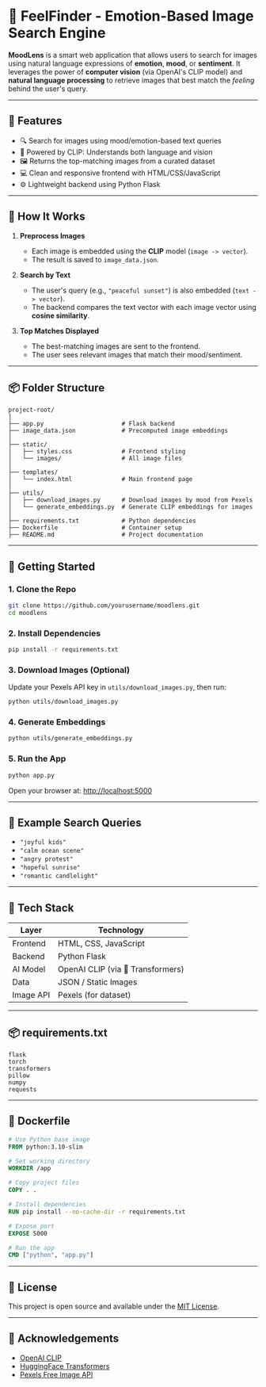 
# 🎯 FeelFinder - Emotion-Based Image Search Engine

**MoodLens** is a smart web application that allows users to search for images using natural language expressions of **emotion**, **mood**, or **sentiment**. It leverages the power of **computer vision** (via OpenAI's CLIP model) and **natural language processing** to retrieve images that best match the *feeling* behind the user's query.

---

## 🌟 Features

- 🔍 Search for images using mood/emotion-based text queries  
- 🧠 Powered by CLIP: Understands both language and vision  
- 🖼️ Returns the top-matching images from a curated dataset  
- 💻 Clean and responsive frontend with HTML/CSS/JavaScript  
- ⚙️ Lightweight backend using Python Flask  

---

## 🧠 How It Works

1. **Preprocess Images**  
   - Each image is embedded using the **CLIP** model (`image -> vector`).
   - The result is saved to `image_data.json`.

2. **Search by Text**  
   - The user's query (e.g., `"peaceful sunset"`) is also embedded (`text -> vector`).
   - The backend compares the text vector with each image vector using **cosine similarity**.

3. **Top Matches Displayed**  
   - The best-matching images are sent to the frontend.
   - The user sees relevant images that match their mood/sentiment.

---

## 📦 Folder Structure

```
project-root/
│
├── app.py                      # Flask backend
├── image_data.json             # Precomputed image embeddings
│
├── static/
│   ├── styles.css              # Frontend styling
│   └── images/                 # All image files
│
├── templates/
│   └── index.html              # Main frontend page
│
├── utils/
│   ├── download_images.py      # Download images by mood from Pexels
│   └── generate_embeddings.py  # Generate CLIP embeddings for images
│
├── requirements.txt            # Python dependencies
├── Dockerfile                  # Container setup
├── README.md                   # Project documentation
```

---

## 🚀 Getting Started

### 1. Clone the Repo

```bash
git clone https://github.com/yourusername/moodlens.git
cd moodlens
```

### 2. Install Dependencies

```bash
pip install -r requirements.txt
```

### 3. Download Images (Optional)

Update your Pexels API key in `utils/download_images.py`, then run:

```bash
python utils/download_images.py
```

### 4. Generate Embeddings

```bash
python utils/generate_embeddings.py
```

### 5. Run the App

```bash
python app.py
```

Open your browser at: [http://localhost:5000](http://localhost:5000)

---

## 💬 Example Search Queries

- `"joyful kids"`
- `"calm ocean scene"`
- `"angry protest"`
- `"hopeful sunrise"`
- `"romantic candlelight"`

---

## 🧰 Tech Stack

| Layer     | Technology         |
|-----------|--------------------|
| Frontend  | HTML, CSS, JavaScript |
| Backend   | Python Flask       |
| AI Model  | OpenAI CLIP (via 🤗 Transformers) |
| Data      | JSON / Static Images |
| Image API | Pexels (for dataset) |

---

## 📦 requirements.txt

```
flask
torch
transformers
pillow
numpy
requests
```

---

## 🐳 Dockerfile

```dockerfile
# Use Python base image
FROM python:3.10-slim

# Set working directory
WORKDIR /app

# Copy project files
COPY . .

# Install dependencies
RUN pip install --no-cache-dir -r requirements.txt

# Expose port
EXPOSE 5000

# Run the app
CMD ["python", "app.py"]
```

---

## 📄 License

This project is open source and available under the [MIT License](LICENSE).

---

## 🙌 Acknowledgements

- [OpenAI CLIP](https://github.com/openai/CLIP)
- [HuggingFace Transformers](https://huggingface.co/)
- [Pexels Free Image API](https://www.pexels.com/api/)
